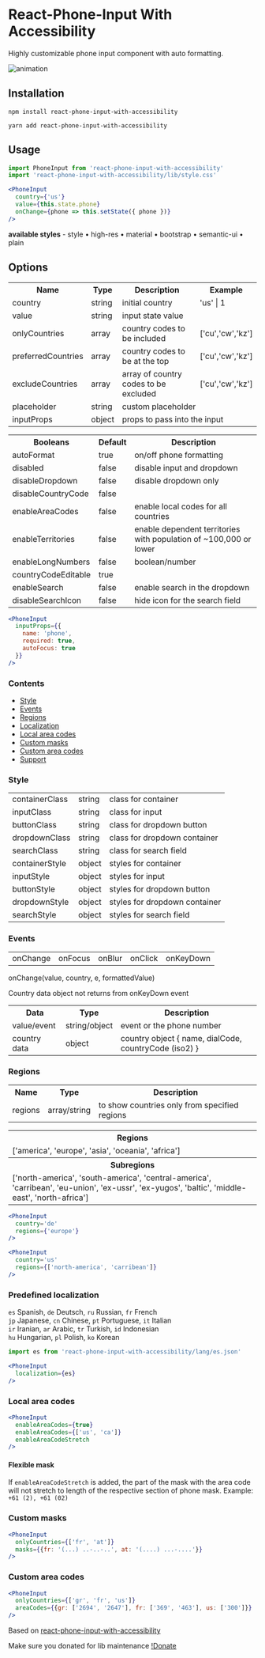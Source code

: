 # React-Phone-Input With Accessibility
Highly customizable phone input component with auto formatting.

![animation](https://media.giphy.com/media/xiORAWnqoTJDsH0UOI/giphy.gif)

## Installation
```shell-script
npm install react-phone-input-with-accessibility
```

```shell-script
yarn add react-phone-input-with-accessibility
```

## Usage
```jsx
import PhoneInput from 'react-phone-input-with-accessibility'
import 'react-phone-input-with-accessibility/lib/style.css'

<PhoneInput
  country={'us'}
  value={this.state.phone}
  onChange={phone => this.setState({ phone })}
/>
```
**available styles** - style • high-res • material • bootstrap • semantic-ui • plain

## Options
<table>
  <tr>
    <th> Name </th>
    <th> Type </th>
    <th> Description </th>
    <th> Example </th>
  </tr>
  <tr>
    <td> country </td>
    <td> string </td>
    <td> initial country </td>
    <td> 'us' | 1 </td>
  </tr>
  <tr>
    <td> value </td>
    <td> string </td>
    <td colspan="2"> input state value </td>
  </tr>

  <tr>
    <td> onlyCountries </td>
    <td> array </td>
    <td> country codes to be included </td>
    <td> ['cu','cw','kz'] </td>
  </tr>
  <tr>
    <td> preferredCountries </td>
    <td> array </td>
    <td> country codes to be at the top </td>
    <td> ['cu','cw','kz'] </td>
  </tr>
  <tr>
    <td> excludeCountries </td>
    <td> array </td>
    <td> array of country codes to be excluded </td>
    <td> ['cu','cw','kz'] </td>
  </tr>

  <tr>
    <td> placeholder </td>
    <td> string </td>
    <td colspan="2"> custom placeholder </td>
  </tr>

  <tr>
    <td> inputProps </td>
    <td> object </td>
    <td colspan="2"> props to pass into the input </td>
  </tr>
</table>

<table>
  <tr>
    <th> Booleans </th>
    <th> Default </th>
    <th> Description </th>
  </tr>
  <tr>
    <td> autoFormat </td>
    <td> true </td>
    <td> on/off phone formatting </td>
  </tr>
  <tr>
    <td> disabled </td>
    <td> false </td>
    <td> disable input and dropdown </td>
  </tr>
  <tr>
    <td> disableDropdown </td>
    <td> false </td>
    <td> disable dropdown only </td>
  </tr>
  <tr>
    <td> disableCountryCode </td>
    <td> false </td>
    <td> </td>
  </tr>
  <tr>
    <td> enableAreaCodes </td>
    <td> false </td>
    <td> enable local codes for all countries </td>
  </tr>
  <tr>
    <td> enableTerritories </td>
    <td> false </td>
    <td> enable dependent territories with population of ~100,000 or lower </td>
  </tr>
  <tr>
    <td> enableLongNumbers </td>
    <td> false </td>
    <td> boolean/number </td>
  </tr>
  <tr>
    <td> countryCodeEditable </td>
    <td> true </td>
    <td> </td>
  </tr>
  <tr>
    <td> enableSearch </td>
    <td> false </td>
    <td> enable search in the dropdown </td>
  </tr>
  <tr>
    <td> disableSearchIcon </td>
    <td> false </td>
    <td> hide icon for the search field </td>
  </tr>
</table>

```jsx
<PhoneInput
  inputProps={{
    name: 'phone',
    required: true,
    autoFocus: true
  }}
/>
```

### Contents
- [Style](#style)
- [Events](#events)
- [Regions](#regions)
- [Localization](#predefined-localization)
- [Local area codes](#local-area-codes)
- [Custom masks](#custom-masks)
- [Custom area codes](#custom-area-codes)
- [Support](https://www.paypal.me/bloomber/20)

### Style
<table>
  <tr>
    <td> containerClass </td>
    <td> string </td>
    <td colspan="2"> class for container </td>
  </tr>
  <tr>
    <td> inputClass </td>
    <td> string </td>
    <td colspan="2"> class for input </td>
  </tr>
  <tr>
    <td> buttonClass </td>
    <td> string </td>
    <td colspan="2"> class for dropdown button </td>
  </tr>
  <tr>
    <td> dropdownClass </td>
    <td> string </td>
    <td colspan="2"> class for dropdown container </td>
  </tr>
  <tr>
    <td> searchClass </td>
    <td> string </td>
    <td colspan="2"> class for search field </td>
  </tr>

  <tr>
    <td> containerStyle </td>
    <td> object </td>
    <td colspan="2"> styles for container </td>
  </tr>
  <tr>
    <td> inputStyle </td>
    <td> object </td>
    <td colspan="2"> styles for input </td>
  </tr>
  <tr>
    <td> buttonStyle </td>
    <td> object </td>
    <td colspan="2"> styles for dropdown button </td>
  </tr>
  <tr>
    <td> dropdownStyle </td>
    <td> object </td>
    <td colspan="2"> styles for dropdown container </td>
  </tr>
  <tr>
    <td> searchStyle </td>
    <td> object </td>
    <td colspan="2"> styles for search field </td>
  </tr>
</table>

### Events
<table>
  <tr>
    <td> onChange </td>
    <td> onFocus </td>
    <td> onBlur </td>
    <td> onClick </td>
    <td> onKeyDown </td>
  </tr>
</table>

onChange(value, country, e, formattedValue)

Country data object not returns from onKeyDown event

<table>
  <tr>
    <th> Data </th>
    <th> Type </th>
    <th> Description </th>
  </tr>
  <tr>
    <td> value/event </td>
    <td> string/object </td>
    <td> event or the phone number </td>
  </tr>
  <tr>
    <td> country data </td>
    <td> object </td>
    <td> country object { name, dialCode, countryCode (iso2) } </td>
  </tr>
</table>

### Regions
<table>
  <tr>
    <th> Name </th>
    <th> Type </th>
    <th> Description </th>
  </tr>
  <tr>
    <td> regions </td>
    <td> array/string </td>
    <td> to show countries only from specified regions </td>
  </tr>
</table>

<table>
  <tr>
    <th> Regions </th>
  </tr>
  <tr>
    <td> ['america', 'europe', 'asia', 'oceania', 'africa'] </td>
  </tr>
  <tr>
    <th> Subregions </th>
  </tr>
  <tr>
    <td> ['north-america', 'south-america', 'central-america', 'carribean', 'eu-union', 'ex-ussr', 'ex-yugos', 'baltic', 'middle-east', 'north-africa'] </td>
  </tr>
</table>

```jsx
<PhoneInput
  country='de'
  regions={'europe'}
/>

<PhoneInput
  country='us'
  regions={['north-america', 'carribean']}
/>
```

### Predefined localization
`es` Spanish, `de` Deutsch, `ru` Russian, `fr` French<br/>
`jp` Japanese, `cn` Chinese, `pt` Portuguese, `it` Italian<br/>
`ir` Iranian, `ar` Arabic, `tr` Turkish, `id` Indonesian<br/>
`hu` Hungarian, `pl` Polish, `ko` Korean

```jsx
import es from 'react-phone-input-with-accessibility/lang/es.json'

<PhoneInput
  localization={es}
/>
```

### Local area codes
```jsx
<PhoneInput
  enableAreaCodes={true}
  enableAreaCodes={['us', 'ca']}
  enableAreaCodeStretch
/>
```

#### Flexible mask
If `enableAreaCodeStretch` is added, the part of the mask with the area code will not stretch to length of the respective section of phone mask.
Example: `+61 (2), +61 (02)`

### Custom masks
```jsx
<PhoneInput
  onlyCountries={['fr', 'at']}
  masks={{fr: '(...) ..-..-..', at: '(....) ...-....'}}
/>
```

### Custom area codes
```jsx
<PhoneInput
  onlyCountries={['gr', 'fr', 'us']}
  areaCodes={{gr: ['2694', '2647'], fr: ['369', '463'], us: ['300']}}
/>
```

Based on [react-phone-input-with-accessibility](https://github.com/apravnyk/react-phone-input-with-accessibility)

Make sure you donated for lib maintenance [!Donate](https://www.paypal.com/donate/?hosted_button_id=E9HMRALLDVVHQ)
